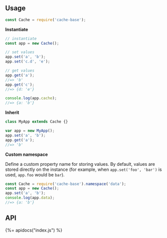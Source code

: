 ## Usage

```js
const Cache = require('cache-base');
```

**Instantiate**

```js
// instantiate
const app = new Cache();

// set values
app.set('a', 'b');
app.set('c.d', 'e');

// get values
app.get('a');
//=> 'b'
app.get('c');
//=> {d: 'e'}

console.log(app.cache);
//=> {a: 'b'}
```

**Inherit**

```js
class MyApp extends Cache {}

var app = new MyApp();
app.set('a', 'b');
app.get('a');
//=> 'b'
```

**Custom namespace**

Define a custom property name for storing values. By default, values are stored directly on the instance (for example, when `app.set('foo', 'bar')` is used, `app.foo` would be `bar`).

```js
const Cache = require('cache-base').namespace('data');
const app = new Cache();
app.set('a', 'b');
console.log(app.data);
//=> {a: 'b'}
```

## API

{%= apidocs("index.js") %}
